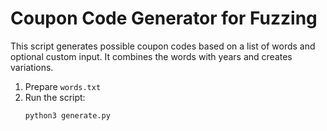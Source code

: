# Coupon Code Generator for Fuzzing
This script generates possible coupon codes based on a list of words and optional custom input. It combines the words with years and creates variations.

1. Prepare `words.txt`
2. Run the script:
   ```
   python3 generate.py
   ```
